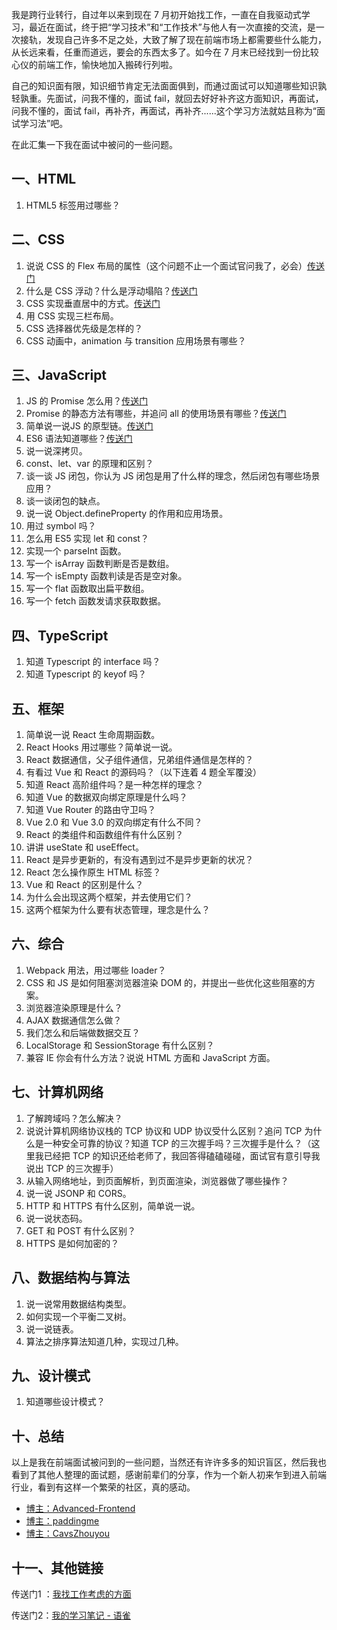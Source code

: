 我是跨行业转行，自过年以来到现在 7 月初开始找工作，一直在自我驱动式学习，最近在面试，终于把“学习技术”和“工作技术”与他人有一次直接的交流，是一次接轨，发现自己许多不足之处，大致了解了现在前端市场上都需要些什么能力，从长远来看，任重而道远，要会的东西太多了。如今在 7 月末已经找到一份比较心仪的前端工作，愉快地加入搬砖行列啦。

自己的知识面有限，知识细节肯定无法面面俱到，而通过面试可以知道哪些知识孰轻孰重。先面试，问我不懂的，面试 fail，就回去好好补齐这方面知识，再面试，问我不懂的，面试 fail，再补齐，再面试，再补齐......这个学习方法就姑且称为“面试学习法”吧。

在此汇集一下我在面试中被问的一些问题。

## 一、HTML

1. HTML5 标签用过哪些？

## 二、CSS

1. 说说 CSS 的 Flex 布局的属性（这个问题不止一个面试官问我了，必会）[传送门](https://www.yuque.com/machaoxue/notes/bbe3ig)
2. 什么是 CSS 浮动？什么是浮动塌陷？[传送门](https://www.yuque.com/machaoxue/notes/gy6myd)
3. CSS 实现垂直居中的方式。[传送门](https://www.yuque.com/machaoxue/notes/iyede2)
4. 用 CSS 实现三栏布局。
5. CSS 选择器优先级是怎样的？
6. CSS 动画中，animation 与 transition 应用场景有哪些？

## 三、JavaScript

1. JS 的 Promise 怎么用？[传送门](https://developer.mozilla.org/zh-CN/docs/Web/JavaScript/Guide/Using_promises)
2. Promise 的静态方法有哪些，并追问 all 的使用场景有哪些？[传送门](https://es6.ruanyifeng.com/#docs/promise)
3. 简单说一说JS 的原型链。[传送门](https://www.yuque.com/machaoxue/notes/vw7n35)
4. ES6 语法知道哪些？[传送门](https://fangyinghang.com/es-6-tutorials/)
5. 说一说深拷贝。
6. const、let、var 的原理和区别？
7. 谈一谈 JS 闭包，你认为 JS 闭包是用了什么样的理念，然后闭包有哪些场景应用？
8. 谈一谈闭包的缺点。
9. 说一说 Object.defineProperty 的作用和应用场景。
10. 用过 symbol 吗？
11. 怎么用 ES5 实现 let 和 const？
12. 实现一个 parseInt 函数。
13. 写一个 isArray 函数判断是否是数组。
14. 写一个 isEmpty 函数判读是否是空对象。
15. 写一个 flat 函数取出扁平数组。
16. 写一个 fetch 函数发请求获取数据。

## 四、TypeScript

1. 知道 Typescript 的 interface 吗？
2. 知道 Typescript 的 keyof 吗？

## 五、框架

1. 简单说一说 React 生命周期函数。
2. React Hooks 用过哪些？简单说一说。
3. React 数据通信，父子组件通信，兄弟组件通信是怎样的？
4. 有看过 Vue 和 React 的源码吗？（以下连着 4 题全军覆没）
5. 知道 React 高阶组件吗？是一种怎样的理念？
6. 知道 Vue 的数据双向绑定原理是什么吗？
7. 知道 Vue Router 的路由守卫吗？
8. Vue 2.0 和 Vue 3.0 的双向绑定有什么不同？
9. React 的类组件和函数组件有什么区别？
10. 讲讲 useState 和 useEffect。
11. React 是异步更新的，有没有遇到过不是异步更新的状况？
12. React 怎么操作原生 HTML 标签？
13. Vue 和 React 的区别是什么？
14. 为什么会出现这两个框架，并去使用它们？
15. 这两个框架为什么要有状态管理，理念是什么？

## 六、综合

1. Webpack 用法，用过哪些 loader？
2. CSS 和 JS 是如何阻塞浏览器渲染 DOM 的，并提出一些优化这些阻塞的方案。
3. 浏览器渲染原理是什么？
4. AJAX 数据通信怎么做？
5. 我们怎么和后端做数据交互？
6. LocalStorage 和 SessionStorage 有什么区别？
7. 兼容 IE 你会有什么方法？说说 HTML 方面和 JavaScript 方面。

## 七、计算机网络

1. 了解跨域吗？怎么解决？
2. 说说计算机网络协议栈的 TCP 协议和 UDP 协议受什么区别？追问 TCP 为什么是一种安全可靠的协议？知道 TCP 的三次握手吗？三次握手是什么？（这里我已经把 TCP 的知识还给老师了，我回答得磕磕碰碰，面试官有意引导我说出 TCP 的三次握手）
3. 从输入网络地址，到页面解析，到页面渲染，浏览器做了哪些操作？
4. 说一说 JSONP 和 CORS。
5. HTTP 和 HTTPS 有什么区别，简单说一说。
6. 说一说状态码。
7. GET 和 POST 有什么区别？
8. HTTPS 是如何加密的？

## 八、数据结构与算法

1. 说一说常用数据结构类型。
2. 如何实现一个平衡二叉树。
3. 说一说链表。
4. 算法之排序算法知道几种，实现过几种。


## 九、设计模式

1. 知道哪些设计模式？

## 十、总结

以上是我在前端面试被问到的一些问题，当然还有许许多多的知识盲区，然后我也看到了其他人整理的面试题，感谢前辈们的分享，作为一个新人初来乍到进入前端行业，看到有这样一个繁荣的社区，真的感动。

* [博主：Advanced-Frontend](https://github.com/Advanced-Frontend/Daily-Interview-Question)
* [博主：paddingme](https://github.com/paddingme/Front-end-Web-Development-Interview-Question)
* [博主：CavsZhouyou](https://github.com/CavsZhouyou/Front-End-Interview-Notebook)

## 十一、其他链接

传送门1 ：[我找工作考虑的方面](https://github.com/mcx2020/my-front-end-interview/blob/master/sources/job-thinking-2020-7-9.md)

传送门2：[我的学习笔记 - 语雀](https://www.yuque.com/machaoxue/notes)